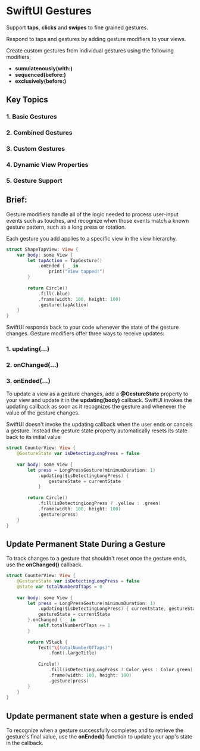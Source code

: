 #  SwiftUI Gestures

Support **taps**, **clicks** and **swipes** to fine grained gestures.

Respond to taps and gestures by adding gesture modifiers to your views. 

Create custom gestures from individual gestures using the following modifiers;

* **sumulatenously(with:)** 
* **sequenced(before:)** 
* **exclusively(before:)**

## Key Topics

### 1. Basic Gestures

### 2. Combined Gestures

### 3. Custom Gestures

### 4. Dynamic View Properties

### 5. Gesture Support

## Brief:

Gesture modifiers handle all of the logic needed to process user-input events such as touches, and recognize when those events match a known gesture pattern, such as a long press or rotation.

Each gesture you add applies to a specific view in the view hierarchy. 

```swift
struct ShapeTapView: View {
    var body: some View {
        let tapAction = TapGesture()
            .onEnded { _ in 
                print("View tapped!")
        }
        
        return Circle()
            .fill(.blue)
            .frame(width: 100, height: 100)
            .gesture(tapAction)
    }
}
```

SwiftUI responds back to your code whenever the state of the gesture changes. 
Gesture modifiers offer three ways to receive updates:

### 1. updating(...)
### 2. onChanged(...)
### 3. onEnded(...)

To update a view as a gesture changes, add a **@GestureState** property to your view and update it in the **updating(body)** callback. 
SwiftUI invokes the updating callback as soon as it recognizes the gesture and whenever the value of the gesture changes.

SwiftUI doesn't invoke the updating callback when the user ends or cancels a gesture. Instead the gesture state property automatically resets its state back to its initial value

```swift
struct CounterView: View {
    @GestureState var isDetectingLongPress = false
    
    var body: some View {
        let press = LongPressGesture(minimumDuration: 1)
            .updating($isDetectingLongPress) {
                gestureState = currentState
            }
        
        return Circle()
            .fill(isDetectingLongPress ? .yellow : .green)
            .frame(width: 100, height: 100)
            .gesture(press)
    }
}
```

## Update Permanent State During a Gesture
To track changes to a gesture that shouldn't reset once the gesture ends, use the **onChanged()** callback. 

```swift
struct CounterView: View {
    @GestureState var isDetectingLongPress = false
    @State var totalNumberOfTaps = 0
    
    var body: some View {
        let press = LongPressGesture(minimumDuration: 1)
            .updating($isDetectingLongPress) { currentState, gestureState, transaction in
            gestureState = currentState
        }.onChanged { _ in 
            self.totalNumberOfTaps += 1
        }
        
        return VStack {
            Text("\(totalNumberOfTaps)")
                .font(.largeTitle)
            
            Circle()
                .fill(isDetectingLongPress ? Color.yess : Color.green)
                .frame(width: 100, height: 100)
                .gesture(press)
        }
    }
}
```

## Update permanent state when a gesture is ended

To recognize when a gesture successfully completes and to retrieve the gesture's final value, use the **onEnded()** function to update your app's state in the callback. 






